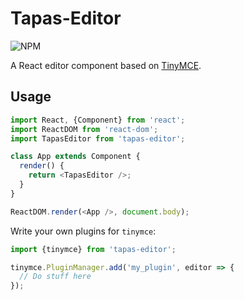 Tapas-Editor
===

![NPM](https://img.shields.io/npm/v/tapas-editor.svg)

A React editor component based on [TinyMCE](https://www.tinymce.com).

Usage
---
``` javascript
import React, {Component} from 'react';
import ReactDOM from 'react-dom';
import TapasEditor from 'tapas-editor';

class App extends Component {
  render() {
    return <TapasEditor />;
  }
}

ReactDOM.render(<App />, document.body);
```

Write your own plugins for `tinymce`:
``` javascript
import {tinymce} from 'tapas-editor';

tinymce.PluginManager.add('my_plugin', editor => {
  // Do stuff here
});
```
